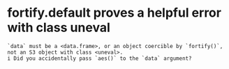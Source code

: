 # fortify.default proves a helpful error with class uneval

    `data` must be a <data.frame>, or an object coercible by `fortify()`, not an S3 object with class <uneval>.
    i Did you accidentally pass `aes()` to the `data` argument?


